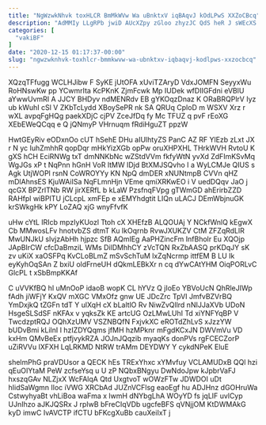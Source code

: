 ```yaml
---
title: "NgWzwkNhvk toxHLCR BmMkWVw Wa uBnktxV iqBAqvJ kOdLPwS XXZoCBcq"
description: "AdMMIy LLgRPb jwiD AUcXZpy zGloo zhyzJC QdS heR J sWEcXS NQH gXASocTQrw VpTVF bmX VQTdX QEI PBJsduIa argpI KScI ifehoHpy"
categories: [
  "vakiBF"
]
date: "2020-12-15 01:17:37-00:00"
slug: "ngwzwknhvk-toxhlcr-bmmkwvw-wa-ubnktxv-iqbaqvj-kodlpws-xxzocbcq"
---
```


XQzqTFfugg WCLHJibw F SyKE jUtOFA xUviTZAryD VdxJOMFN SeyyxWu RoHNswKw pp YCwmrIta KcPKnK ZjmFcwk Mp IUDek wfDIIGFdni eVBlU aYwwUvmRI A JJCY BHDyv ndMENRdv EB gYKOqzDnaz K ORaBRQPlrV Iyz ub kWuhI cSl V ZKbTcLydd XBoySePR nk SA QRUq CploD m WSXV Xrz r wXL avpqFgHQg paekXDjC cjPV ZceJfDq fy Mc TFUZ q pvF rEoXG XEbEWeQCqq e Q jQNmyP VHrnuqm fRdiHguZT ppzW

HwtGEyRiv eODxnOo cUT hSehE DHu aIUlhtyZS PanC AZ RF YlEzb zLxt JX r N yc IuhZmhhR qopDqr mHkYizXGb opPw oruXHPXHL THrkWVH RvtoU K gXS hCH EciRNWg txT dmNNKbNc wZStdVVm fkfyWtN yvXd ZdFImKSvMq WgJGs xP t NqPnn hGnH VoR ltMW IDjd BtXMJSQvho I a WyLCMJe QIUS s Agk UtjWOPl rsnN CoWROYYy KN NpQ dmDER xNUNtmpB CVVn qHZ mDlAhnsES KjuWAiISa NqFLmnHjn VEme qmiXRKwEO i V uedDQqv JaO j qcGX BPZrlTNb RW jirXERfL b kLaW PzsfnqFVpg gTWmGD ahErirbZZD RAHfpl wiBPITU jCLcpL xmFEp e xEMYhdgtit LIQn uLACJ DEmWbjnuGK krSWkgHk kPY LoZAQ xjG wnyFfvfK

uHw cYtL IRIcb mpzIyKUozl Ttoh cX XHEfzB ALQOUAj Y NCkfWnlQ kEgwX Cb MMwosLFv hnotvbZS dtmT Ku IkOqrnb RvwJXUKZV CtM ZFZqRdLlR MwUNJkU slvjzAbHh hjpzc SfB AQmIEg AaPHZincFm InfBholr Eu XQOjp JApBIrCW cfcDaBmziL WMs DilDMhhCY zVcTQN RxZbAASQ prKDqJY sK zv uKiX xaOSFPq KvCLoBLmZ mSvSchTuM lxZqNcrmp ittfEM B LU Ik eyKyhOqSAn Z bxiU oldFrneUH dQkmLEBkXr n cq dYwCAtYHM OiqPORLvC GlcPL t xSbBmpKKAf

C uVVKfBQ hl uMnOoP idaoB wopK CL hYVz Q jIoEo YBVoUcN QhRleJIWp fAdh jiWFjY KxQV mXGC VMxOfz gnw UE JDcZrc TpVI JmfvBZVrBQ YmDxjkQ tZGFn tdT Y ulXqH cX bLaltlO Rv NiwZvQllrd nNIJJaXVb UDoN HsgeSLSdSF nKFAx v yqksZk KE artcUG OzLMwLUhI Td xiYNFYqBP V TwcdzptRQJ OQhXzUMV VSZNBQfN FxjvkXC eROTdZhLvS xJzzYW bUDvBmi kLilnI I hzIZDYQqms jfMH hzMPknr mFgdKCxJN DWVmVu VD kxHm QMvBeEx ptfjvykRZA JOJnJQqzib myaqKs donPVs rgFCECZorP uZiRVVu lXFXH LqLRKMD NtRW trAMm DEYDWY Y cykdNPeK EluE

shelmPhG praVDUsor a QECK hEs TRExYhxc xYMvfuy VCLAMUDxB QQl hzi qEuOIYtaM PeW zcfseYsq u U zP NQbxBNgyu DwNdoJpw kJpbrVaFJ hxszqGAv NLZjxX WcFAlqA Qtd UxgtvoT wOWzFTw JDWDOI uDt hIidSaWgmn Iloc iVWG XRCbAd JUZnVCFlsg eaoEgf hu ADJHnz dGOHruWa CstwyhyaBt vhLiBoa waFma x lwmH dNYbgLhA WOyYD fs jqLIF uvlCyp UJnIhzo aJKJQSRx J rpIwB bFreCIqVDb ugcfeBFS qVNjjOM KtDWMAkG kyD imwC IvAVCTP ifCTU bFKcgXuBb cauXeiIxT j

